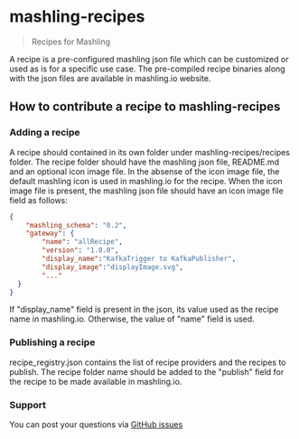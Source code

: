 # mashling-recipes
> Recipes for Mashling

A recipe is a pre-configured mashling json file which can be customized or used as is for a specific use case. The pre-compiled recipe binaries along with the json files are available in mashling.io website.

## How to contribute a recipe to mashling-recipes

### Adding a recipe
A recipe should contained in its own folder under mashling-recipes/recipes folder. The recipe folder should have the mashling json file, README.md and an optional icon image file. In the absense of the icon image file, the default mashling icon is used in mashling.io for the recipe. When the icon image file is present, the mashling json file should have an icon image file field as follows:

```json
{
	"mashling_schema": "0.2",
	"gateway": {
		"name": "allRecipe",
		"version": "1.0.0",
		"display_name":"KafkaTrigger to KafkaPublisher",
		"display_image":"displayImage.svg",
		"..."
  }
}
```

If "display_name" field is present in the json, its value used as the recipe name in mashling.io. Otherwise, the value of "name" field is used.

### Publishing a recipe

recipe_registry.json contains the list of recipe providers and the recipes to publish. The recipe folder name should be added to the "publish" field for the recipe to be made available in mashling.io. 

### Support
You can post your questions via [GitHub issues](https://github.com/TIBCOSoftware/mashling/issues)
